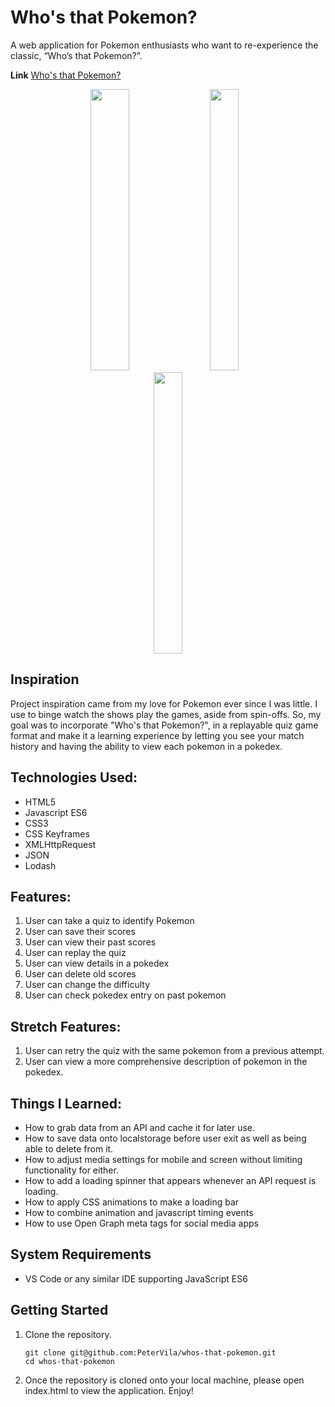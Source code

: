 # Who's that Pokemon?

A web application for Pokemon enthusiasts who want to re-experience the classic, “Who’s that Pokemon?”. <br />

**Link**
[Who's that Pokemon?](https://petervila.github.io/whos-that-pokemon/)

<p align="center">
  <img src="https://user-images.githubusercontent.com/42393951/142511431-84a49118-76af-4b3c-a095-2de155ec4109.gif" width="35%" height="450px"/>
&nbsp; &nbsp;
  <img src="https://user-images.githubusercontent.com/42393951/142511439-c281c0aa-9685-45fb-8c1a-4d13a6464d6c.png" width="30%" height="450px"/>
  &nbsp; &nbsp;
  <img src="https://user-images.githubusercontent.com/42393951/142511450-f7694514-200b-44c9-9dc6-4b2fb5c18f75.png" width="30%" height="450px"/>
</p>

## Inspiration
Project inspiration came from my love for Pokemon ever since I was little. I use to binge watch the shows play the games, aside from spin-offs. So, my goal was to incorporate "Who's that Pokemon?", in a replayable quiz game format and make it a learning experience by letting you see your match history and having the ability to view each pokemon in a pokedex. <br />

## Technologies Used: 
* HTML5
* Javascript ES6
* CSS3
* CSS Keyframes
* XMLHttpRequest
* JSON
* Lodash

## Features: 
1. User can take a quiz to identify Pokemon
2. User can save their scores
3. User can view their past scores
4. User can replay the quiz
5. User can view details in a pokedex
6. User can delete old scores
7. User can change the difficulty
8. User can check pokedex entry on past pokemon

## Stretch Features:
1. User can retry the quiz with the same pokemon from a previous attempt.
2. User can view a more comprehensive description of pokemon in the pokedex.

## Things I Learned: 
* How to grab data from an API and cache it for later use.
* How to save data onto localstorage before user exit as well as being able to delete from it.
* How to adjust media settings for mobile and screen without limiting functionality for either.
* How to add a loading spinner that appears whenever an API request is loading.
* How to apply CSS animations to make a loading bar
* How to combine animation and javascript timing events
* How to use Open Graph meta tags for social media apps

## System Requirements

- VS Code or any similar IDE supporting JavaScript ES6

## Getting Started

1. Clone the repository.

    ```shell
    git clone git@github.com:PeterVila/whos-that-pokemon.git
    cd whos-that-pokemon
    ```

2. Once the repository is cloned onto your local machine, please open index.html to view the application. Enjoy!
